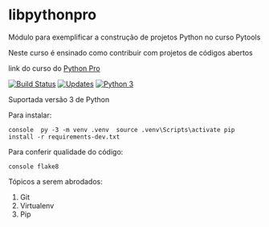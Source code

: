 # libpythonpro
Módulo para exemplificar a construção de projetos Python no curso Pytools

Neste curso é ensinado como contribuir com projetos de códigos abertos

link do curso do [Python Pro](https://pythonpro.com.br/)

[![Build Status](https://app.travis-ci.com/guisouco/libpythonpro.svg?branch=main)](https://app.travis-ci.com/guisouco/libpythonpro)
[![Updates](https://pyup.io/repos/github/guisouco/libpythonpro/shield.svg)](https://pyup.io/repos/github/guisouco/libpythonpro/)
[![Python 3](https://pyup.io/repos/github/guisouco/libpythonpro/python-3-shield.svg)](https://pyup.io/repos/github/guisouco/libpythonpro/)


Suportada versão 3 de Python

Para instalar:

``console 
py -3 -m venv .venv 
source .venv\Scripts\activate
pip install -r requirements-dev.txt``


Para conferir qualidade do código:

``console
flake8``

Tópicos a serem abrodados: 
1. Git
2. Virtualenv
3. Pip